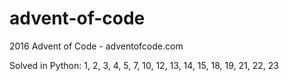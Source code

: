 # advent-of-code

2016 Advent of Code - adventofcode.com

Solved in Python: 1, 2, 3, 4, 5, 7, 10, 12, 13, 14, 15, 18, 19, 21, 22, 23
